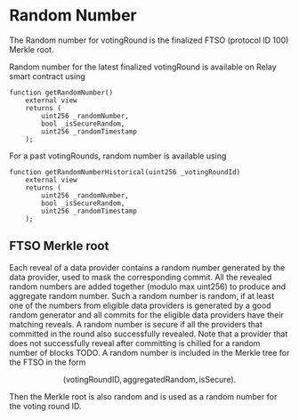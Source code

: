 # Random Number

The Random number for votingRound is the finalized FTSO (protocol ID 100) Merkle root.

Random number for the latest finalized votingRound is available on Relay smart contract using

```Solidity
function getRandomNumber()
    external view
    returns (
        uint256 _randomNumber,
        bool _isSecureRandom,
        uint256 _randomTimestamp
    );
```

For a past votingRounds, random number is available using

```Solidity
function getRandomNumberHistorical(uint256 _votingRoundId)
    external view
    returns (
        uint256 _randomNumber,
        bool _isSecureRandom,
        uint256 _randomTimestamp
    );
```

## FTSO Merkle root

Each reveal of a data provider contains a random number generated by the data provider, used to mask the corresponding commit.
All the revealed random numbers are added together (modulo max uint256) to produce and aggregate random number.
Such a random number is random, if at least one of the numbers from eligible data providers is generated by a good random generator and all commits for the eligible data providers have their matching reveals.
A random number is secure if all the providers that committed in the round also successfully revealed.
Note that a provider that does not successfully reveal after committing is chilled for a random number of blocks TODO.
A random number is included in the Merkle tree for the FTSO in the form

$$(\mathrm{votingRoundID},\mathrm{aggregatedRandom}, \mathrm{isSecure}).$$

Then the Merkle root is also random and is used as a random number for the voting round ID.
